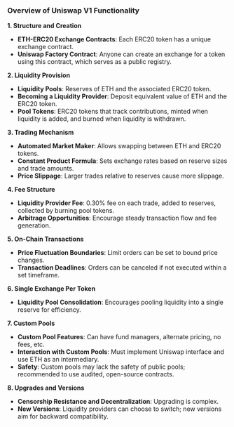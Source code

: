 ### Overview of Uniswap V1 Functionality

**1. Structure and Creation**
- **ETH-ERC20 Exchange Contracts**: Each ERC20 token has a unique exchange contract.
- **Uniswap Factory Contract**: Anyone can create an exchange for a token using this contract, which serves as a public registry.

**2. Liquidity Provision**
- **Liquidity Pools**: Reserves of ETH and the associated ERC20 token.
- **Becoming a Liquidity Provider**: Deposit equivalent value of ETH and the ERC20 token.
- **Pool Tokens**: ERC20 tokens that track contributions, minted when liquidity is added, and burned when liquidity is withdrawn.

**3. Trading Mechanism**
- **Automated Market Maker**: Allows swapping between ETH and ERC20 tokens.
- **Constant Product Formula**: Sets exchange rates based on reserve sizes and trade amounts.
- **Price Slippage**: Larger trades relative to reserves cause more slippage.

**4. Fee Structure**
- **Liquidity Provider Fee**: 0.30% fee on each trade, added to reserves, collected by burning pool tokens.
- **Arbitrage Opportunities**: Encourage steady transaction flow and fee generation.

**5. On-Chain Transactions**
- **Price Fluctuation Boundaries**: Limit orders can be set to bound price changes.
- **Transaction Deadlines**: Orders can be canceled if not executed within a set timeframe.

**6. Single Exchange Per Token**
- **Liquidity Pool Consolidation**: Encourages pooling liquidity into a single reserve for efficiency.

**7. Custom Pools**
- **Custom Pool Features**: Can have fund managers, alternate pricing, no fees, etc.
- **Interaction with Custom Pools**: Must implement Uniswap interface and use ETH as an intermediary.
- **Safety**: Custom pools may lack the safety of public pools; recommended to use audited, open-source contracts.

**8. Upgrades and Versions**
- **Censorship Resistance and Decentralization**: Upgrading is complex.
- **New Versions**: Liquidity providers can choose to switch; new versions aim for backward compatibility.
